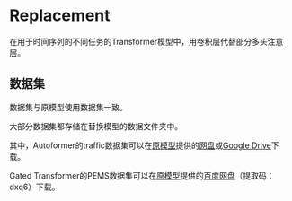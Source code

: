 # Replacement

在用于时间序列的不同任务的Transformer模型中，用卷积层代替部分多头注意层。

## 数据集

数据集与原模型使用数据集一致。

大部分数据集都存储在替换模型的数据文件夹中。

其中，Autoformer的traffic数据集可以在[原模型](https://github.com/thuml/Autoformer)提供的[网盘](https://cloud.tsinghua.edu.cn/d/e1ccfff39ad541908bae/)或[Google Drive](https://drive.google.com/drive/folders/1ZOYpTUa82_jCcxIdTmyr0LXQfvaM9vIy?usp=sharing)下载。

Gated Transformer的PEMS数据集可以在[原模型](https://github.com/ZZUFaceBookDL/GTN)提供的[百度网盘](https://pan.baidu.com/s/1u2HN6tfygcQvzuEK5XBa2A)（提取码：dxq6）下载。